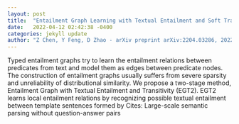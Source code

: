 ```yaml
---
layout: post
title:  "Entailment Graph Learning with Textual Entailment and Soft Transitivity"
date:   2022-04-12 02:42:38 -0400
categories: jekyll update
author: "Z Chen, Y Feng, D Zhao - arXiv preprint arXiv:2204.03286, 2022"
---
```

Typed entailment graphs try to learn the entailment relations between predicates from text and model them as edges between predicate nodes. The construction of entailment graphs usually suffers from severe sparsity and unreliability of distributional similarity. We propose a two-stage method, Entailment Graph with Textual Entailment and Transitivity (EGT2). EGT2 learns local entailment relations by recognizing possible textual entailment between template sentences formed by Cites: Large-scale semantic parsing without question-answer pairs